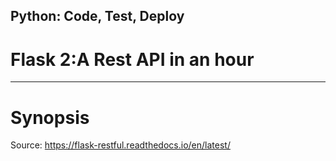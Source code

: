 ## Python: Code, Test, Deploy

# Flask 2:A Rest API in an hour
 ---

# Synopsis

Source: https://flask-restful.readthedocs.io/en/latest/
